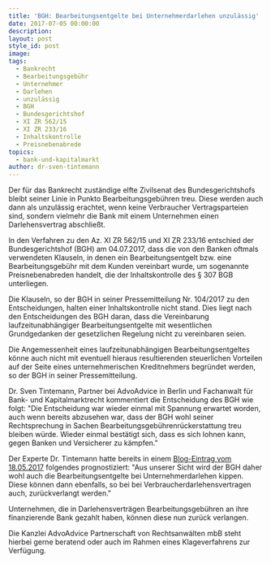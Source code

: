```yaml
---
title: 'BGH: Bearbeitungsentgelte bei Unternehmerdarlehen unzulässig'
date: 2017-07-05 00:00:00
description:
layout: post
style_id: post
image:
tags:
  - Bankrecht
  - Bearbeitungsgebühr
  - Unternehmer
  - Darlehen
  - unzulässig
  - BGH
  - Bundesgerichtshof
  - XI ZR 562/15
  - XI ZR 233/16
  - Inhaltskontrolle
  - Preisnebenabrede
topics:
  - bank-und-kapitalmarkt
author: dr-sven-tintemann
---
```



Der für das Bankrecht zuständige elfte Zivilsenat des Bundesgerichtshofs bleibt seiner Linie in Punkto Bearbeitungsgebühren treu. Diese werden auch dann als unzulässig erachtet, wenn keine Verbraucher Vertragsparteien sind, sondern vielmehr die Bank mit einem Unternehmen einen Darlehensvertrag abschließt.

In den Verfahren zu den Az. XI ZR 562/15 und XI ZR 233/16 entschied der Bundesgerichtshof (BGH) am 04.07.2017, dass die von den Banken oftmals verwendeten Klauseln, in denen ein Bearbeitungsentgelt bzw. eine Bearbeitungsgebühr mit dem Kunden vereinbart wurde, um sogenannte Preisnebenabreden handelt, die der Inhaltskontrolle des § 307 BGB unterliegen.

Die Klauseln, so der BGH in seiner Pressemitteilung Nr. 104/2017 zu den Entscheidungen, halten einer Inhaltskontrolle nicht stand. Dies liegt nach den Entscheidungen des BGH daran, dass die Vereinbarung laufzeitunabhängiger Bearbeitungsentgelte mit wesentlichen Grundgedanken der gesetzlichen Regelung nicht zu vereinbaren seien.

Die Angemessenheit eines laufzeitunabhängigen Bearbeitungsentgeltes könne auch nicht mit eventuell hieraus resultierenden steuerlichen Vorteilen auf der Seite eines unternehmerischen Kreditnehmers begründet werden, so der BGH in seiner Pressemitteilung.

Dr. Sven Tintemann, Partner bei AdvoAdvice in Berlin und Fachanwalt für Bank- und Kapitalmarktrecht kommentiert die Entscheidung des BGH wie folgt: "Die Entscheidung war wieder einmal mit Spannung erwartet worden, auch wenn bereits abzusehen war, dass der BGH wohl seiner Rechtsprechung in Sachen Bearbeitungsgebührenrückerstattung treu bleiben würde. Wieder einmal bestätigt sich, dass es sich lohnen kann, gegen Banken und Versicherer zu kämpfen."

Der Experte Dr. Tintemann hatte bereits in einem [Blog-Eintrag vom 18.05.2017](https://advoadvice.de/blog/h%C3%A4lt-die-klausel-zur-einmaligen-bearbeitungsgeb%C3%BChr-der-inhaltskontrolle-stand-wichtiger-verhandlungstag-des-bgh-f%C3%BCr-unternehmer/) folgendes prognostiziert: "Aus unserer Sicht wird der BGH daher wohl auch die Bearbeitungsentgelte bei Unternehmerdarlehen kippen. Diese können dann ebenfalls, so bei bei Verbraucherdarlehensvertragen auch, zurückverlangt werden."

Unternehmen, die in Darlehensverträgen Bearbeitungsgebühren an ihre finanzierende Bank gezahlt haben, können diese nun zurück verlangen.

Die Kanzlei AdvoAdvice Partnerschaft von Rechtsanwälten mbB steht hierbei gerne beratend oder auch im Rahmen eines Klageverfahrens zur Verfügung.